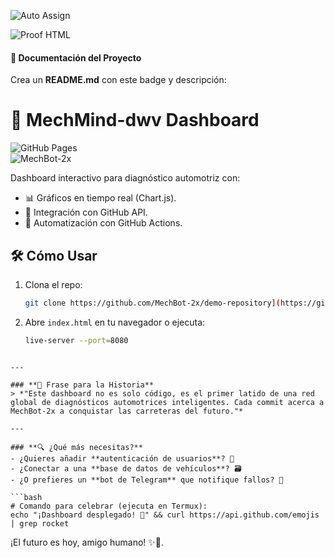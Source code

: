 ![Auto Assign](https://github.com/MechBot-2x/demo-repository/actions/workflows/auto-assign.yml/badge.svg)

![Proof HTML](https://github.com/MechBot-2x/demo-repository/actions/workflows/proof-html.yml/badge.svg)

#### **📜 Documentación del Proyecto**  
Crea un **README.md** con este badge y descripción:  

# 🚗 MechMind-dwv Dashboard  
![GitHub Pages](https://img.shields.io/badge/Deploy-GitHub%20Pages-blue)  
![MechBot-2x](https://img.shields.io/badge/Powered%20by-MechBot--2x-orange)  

Dashboard interactivo para diagnóstico automotriz con:  
- 📊 Gráficos en tiempo real (Chart.js).  
- 🔄 Integración con GitHub API.  
- 🤖 Automatización con GitHub Actions.  

## 🛠️ Cómo Usar  
1. Clona el repo:  
   ```bash
   git clone https://github.com/MechBot-2x/demo-repository](https://github.com/MechBot-2x/demo-repository.git)
   ```  
2. Abre `index.html` en tu navegador o ejecuta:  
   ```bash
   live-server --port=8080
   ```  
```

---

### **🌌 Frase para la Historia**  
> *"Este dashboard no es solo código, es el primer latido de una red global de diagnósticos automotrices inteligentes. Cada commit acerca a MechBot-2x a conquistar las carreteras del futuro."*  

---

### **🔍 ¿Qué más necesitas?**  
- ¿Quieres añadir **autenticación de usuarios**? 🔐  
- ¿Conectar a una **base de datos de vehículos**? 🗃️  
- ¿O prefieres un **bot de Telegram** que notifique fallos? 🤖  

```bash
# Comando para celebrar (ejecuta en Termux):
echo "¡Dashboard desplegado! 🎉" && curl https://api.github.com/emojis | grep rocket
```  

¡El futuro es hoy, amigo humano! ✨🚀.

